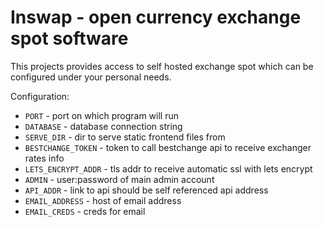 # Inswap - open currency exchange spot software

This projects provides access to self hosted exchange spot which can be configured under your personal needs.

Configuration:

- `PORT` - port on which program will run
- `DATABASE` - database connection string
- `SERVE_DIR` - dir to serve static frontend files from
- `BESTCHANGE_TOKEN` - token to call bestchange api to receive exchanger rates info
- `LETS_ENCRYPT_ADDR` - tls addr to receive automatic ssl with lets encrypt
- `ADMIN` - user:password of main admin account
- `API_ADDR` - link to api should be self referenced api address
- `EMAIL_ADDRESS` - host of email address
- `EMAIL_CREDS` - creds for email

<!--

http://192.168.0.105:8080/?currin=TON&currout=SBPRUB

add transactions to execute and create order functions

add validate card page

-->
